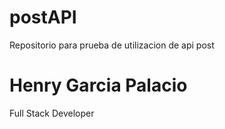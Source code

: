 # postAPI
Repositorio para prueba de utilizacion de api post

# Henry Garcia Palacio
Full Stack Developer
